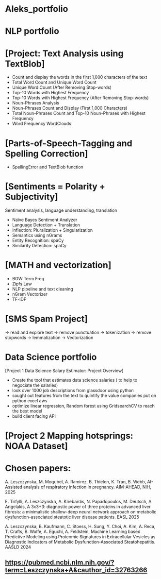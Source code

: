 # Aleks_portfolio

# NLP portfolio

# [Project: Text Analysis using TextBlob]
- Count and display the words in the first 1,000 characters of the text
- Total Word Count and Unique Word Count
- Unique Word Count (After Removing Stop-words)
- Top-10 Words with Highest Frequency
- Top-10 Words with Highest Frequency (After Removing Stop-words)
- Noun-Phrases Analysis
- Noun-Phrases Count and Display (First 1,000 Characters)
- Total Noun-Phrases Count and Top-10 Noun-Phrases with Highest Frequency
- Word Frequency WordClouds 
  
# [Parts-of-Speech-Tagging and Spelling Correction]
- SpellingError and TextBlob function
# [Sentiments = Polarity + Subjectivity]
Sentiment analysis, language understanding, translation
- Naïve Bayes Sentiment Analyzer
- Language Detection + Translation
- Inflection: Pluralization + Singularization
- Semantics using nGrams
- Entity Recognition: spaCy
- Similarity Detection: spaCy
# [MATH and vectorization]
- BOW Term Freq
- Zipfs Law
- NLP pipeline and text cleaning
- nGram Vectorizer
- TF-IDF
# [SMS Spam Project]
-> read and explore text 
-> remove punctuation
-> tokenization
-> remove stopwords
-> lemmatization
-> Vectorization

# Data Science portfolio
[Project 1 Data Science Salary Estimator: Project Overview] 
- Create the tool that estimates data science salaries ( to help to negociate the salaries)
- look over 1000 job descriptions  from glassdoor using python
- sought out features from the text to quintify the value companies put on python excel aws
- optimize linear regression, Random forest using GridsearchCV to reach the best model
- build client facing API


# [Project 2 Mapping hotsprings: NOAA Dataset]

[](https://github.com/aleszcz/Aleks_portfolio/blob/main/Image/Hot%20springs%20Mapping.jpg)
[](https://github.com/aleszcz/Aleks_portfolio/blob/main/Image/Hot%20springs%20Mapping.png)

# Chosen papers:
A. Leszczynska, M. Moqubel, A. Ramirez, B. Thielen, K. Tran, B. Webb, AI-Assisted analysis of respiratory infection in pregnancy. AIM-AHEAD, NIH, 2025

E. Trifylli, A. Leszczynska, A. Kriebardis, N. Papadopoulos, M. Deutsch, A Angelakis, A 3x3+3: diagnostic power of three proteins in advanced liver fibrosis: a minimalistic shallow-deep neural network approach on metabolic dysfunction–associated steatotic liver disease patients. EASL 2025

A. Leszczynska, B. Kaufmann, C. Stoess, H. Sung, Y. Choi, A. Kim, A. Reca, T. Crafts, B. Wolfe, A. Eguchi, A. Feldstein, Machine Learning based Predictive Modeling using Proteomic Signatures in Extracellular Vesicles as Diagnostic Indicators of Metabolic Dysfunction-Associated Steatohepatitis. AASLD 2024 

## https://pubmed.ncbi.nlm.nih.gov/?term=Leszczynska+A&cauthor_id=32763266

